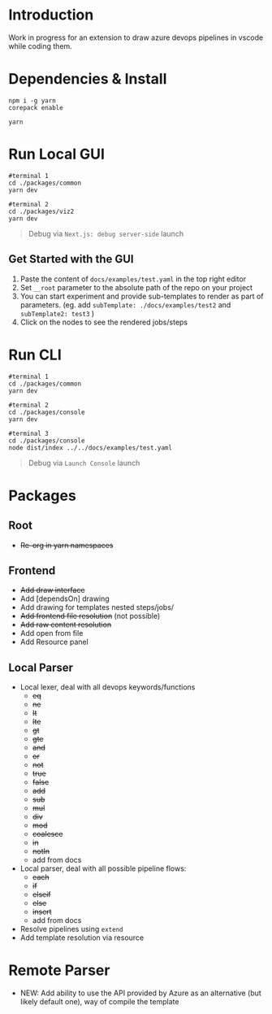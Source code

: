 # Introduction

Work in progress for an extension to draw azure devops pipelines in vscode while coding them.

# Dependencies & Install

```
npm i -g yarn
corepack enable

yarn
```

# Run Local GUI

```
#terminal 1
cd ./packages/common
yarn dev

#terminal 2
cd ./packages/viz2
yarn dev
```
> Debug via `Next.js: debug server-side` launch

## Get Started with the GUI

1. Paste the content of `docs/examples/test.yaml` in the top right editor
2. Set `__root` parameter to the absolute path of the repo on your project
3. You can start experiment and provide sub-templates to render as part of parameters. (eg. add `subTemplate: ./docs/examples/test2` and `subTemplate2: test3` )
4. Click on the nodes to see the rendered jobs/steps

# Run CLI

```
#terminal 1
cd ./packages/common
yarn dev

#terminal 2
cd ./packages/console
yarn dev

#terminal 3
cd ./packages/console
node dist/index ../../docs/examples/test.yaml

```
> Debug via `Launch Console` launch


# Packages

## Root

- ~~Re-org in yarn namespaces~~

## Frontend
- ~~Add draw interface~~
- Add [dependsOn] drawing
- Add drawing for templates nested steps/jobs/
- ~~Add frontend file resolution~~ (not possible)
- ~~Add raw content resolution~~
- Add open from file
- Add Resource panel

## Local Parser

- Local lexer, deal with all devops keywords/functions
    - ~~eq~~
    - ~~ne~~
    - ~~lt~~
    - ~~lte~~
    - ~~gt~~
    - ~~gte~~
    - ~~and~~
    - ~~or~~
    - ~~not~~
    - ~~true~~
    - ~~false~~
    - ~~add~~
    - ~~sub~~
    - ~~mul~~
    - ~~div~~
    - ~~mod~~
    - ~~coalesce~~
    - ~~in~~
    - ~~notIn~~
    - add from docs
- Local parser, deal with all possible pipeline flows:
    - ~~each~~
    - ~~if~~
    - ~~elseif~~
    - ~~else~~
    - ~~insert~~
    - add from docs
- Resolve pipelines using `extend`
- Add template resolution via resource

# Remote Parser

- NEW: Add ability to use the API provided by Azure as an alternative (but likely default one), way of compile the template
